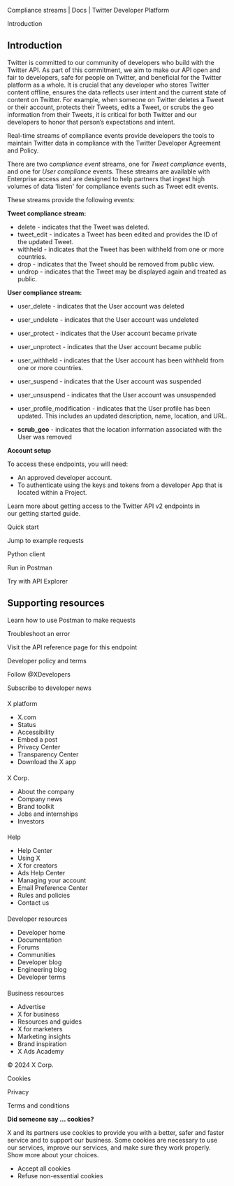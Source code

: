 
Compliance streams | Docs | Twitter Developer Platform 

Introduction

Introduction
------------

Twitter is committed to our community of developers who build with the Twitter API. As part of this commitment, we aim to make our API open and fair to developers, safe for people on Twitter, and beneficial for the Twitter platform as a whole. It is crucial that any developer who stores Twitter content offline, ensures the data reflects user intent and the current state of content on Twitter. For example, when someone on Twitter deletes a Tweet or their account, protects their Tweets, edits a Tweet, or scrubs the geo information from their Tweets, it is critical for both Twitter and our developers to honor that person’s expectations and intent.

Real-time streams of compliance events provide developers the tools to maintain Twitter data in compliance with the Twitter Developer Agreement and Policy. 

There are two c*ompliance event* streams, one for *Tweet compliance* events, and one for *User compliance* events. These streams are available with Enterprise access and are designed to help partners that ingest high volumes of data 'listen' for compliance events such as Tweet edit events.

These streams provide the following events: 

**Tweet compliance stream:**

* delete - indicates that the Tweet was deleted.
* tweet\_edit - indicates a Tweet has been edited and provides the ID of the updated Tweet.
* withheld - indicates that the Tweet has been withheld from one or more countries.
* drop - indicates that the Tweet should be removed from public view.
* undrop - indicates that the Tweet may be displayed again and treated as public.

**User compliance stream:**  

* user\_delete - indicates that the User account was deleted
* user\_undelete - indicates that the User account was undeleted
* user\_protect - indicates that the User account became private
* user\_unprotect - indicates that the User account became public
* user\_withheld - indicates that the User account has been withheld from one or more countries.
* user\_suspend - indicates that the User account was suspended
* user\_unsuspend - indicates that the User account was unsuspended
* user\_profile\_modification - indicates that the User profile has been updated. This includes an updated description, name, location, and URL.

* ****scrub\_geo**** - indicates that the location information associated with the User was removed

**Account setup**

To access these endpoints, you will need:

* An approved developer account.
* To authenticate using the keys and tokens from a developer App that is located within a Project.

Learn more about getting access to the Twitter API v2 endpoints in our getting started guide.

Quick start

Jump to example requests

Python client

Run in Postman

Try with API Explorer

Supporting resources
--------------------

Learn how to use Postman to make requests

Troubleshoot an error

Visit the API reference page for this endpoint

Developer policy and terms

Follow @XDevelopers

Subscribe to developer news

#### 
 X platform

* X.com
* Status
* Accessibility
* Embed a post
* Privacy Center
* Transparency Center
* Download the X app

#### 
 X Corp.

* About the company
* Company news
* Brand toolkit
* Jobs and internships
* Investors

#### 
 Help

* Help Center
* Using X
* X for creators
* Ads Help Center
* Managing your account
* Email Preference Center
* Rules and policies
* Contact us

#### 
 Developer resources

* Developer home
* Documentation
* Forums
* Communities
* Developer blog
* Engineering blog
* Developer terms

#### 
 Business resources

* Advertise
* X for business
* Resources and guides
* X for marketers
* Marketing insights
* Brand inspiration
* X Ads Academy

 © 2024 X Corp.

Cookies

Privacy

Terms and conditions

**Did someone say … cookies?**  

 X and its partners use cookies to provide you with a better, safer and
 faster service and to support our business. Some cookies are necessary to use
 our services, improve our services, and make sure they work properly.
 Show more about your choices.

* Accept all cookies
* Refuse non-essential cookies